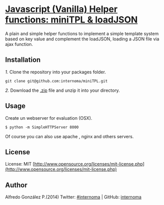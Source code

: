 [Javascript (Vanilla) Helper functions: miniTPL & loadJSON](http://github.com/internoma/miniTPL)
========================================

A plain and simple helper functions to implement a simple template system based on key value and complement the loadJSON, loading a JSON file via ajax function.

## Installation
*1.*  Clone the repository into your packages folder.

    git clone git@github.com:internoma/miniTPL.git

*2.*  Download the [.zip](http://github.com/internoma/miniTPL/master) file and unzip it into your directory.

## Usage

Create un webserver for evaluation (OSX).

	$ python -m SimpleHTTPServer 8000

Of course you can also use apache , nginx and others servers.

## License
License: MIT [http://www.opensource.org/licenses/mit-license.php](http://www.opensource.org/licenses/mit-license.php)

## Author
Alfredo González P.(2014)
Twitter: [#internoma](http://twitter.com/internoma) | GitHub: [internoma](http://github.com/internoma)


